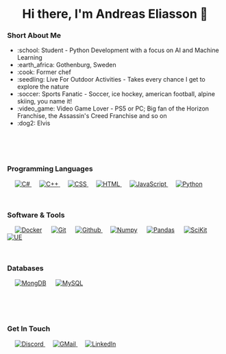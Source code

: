 <h1 align="center">Hi there, I'm Andreas Eliasson 👋</h1>

<h3>Short About Me</h3>
<ul>
  <li>:school: Student - Python Development with a focus on AI and Machine Learning</li>
  <li>:earth_africa: Gothenburg, Sweden</li>
  <li>:cook: Former chef</li>
  <li>:seedling: Live For Outdoor Activities - Takes every chance I get to explore the nature</li>
  <li>:soccer: Sports Fanatic - Soccer, ice hockey, american football, alpine skiing, you name it!</li>
  <li>:video_game: Video Game Lover - PS5 or PC; Big fan of the Horizon Franchise, the Assassin's Creed Franchise and so on</li>
  <li>:dog2: Elvis</li>
</ul>
<br><br><br>
<h3>Programming Languages</h3>
<p> 
  &emsp; 
  <a href="https://github.com/AndreasEliasson91/Shopping-List" target="_blank"> 
      <img alt="C#" src="https://img.shields.io/badge/c%23-%23239120.svg?style=for-the-badge&logo=c-sharp&logoColor=white">
  </a> 
  &emsp;
  <a href="https://github.com/AndreasEliasson91/digital-calculator" target="_blank"> 
      <img alt="C++" src="https://img.shields.io/badge/c++-%2300599C.svg?style=for-the-badge&logo=c%2B%2B&logoColor=white">
  </a> 
  &emsp;
  <a href="https://github.com/AndreasEliasson91/project-web-framework">
      <img alt="CSS" src="https://img.shields.io/badge/css3-%231572B6.svg?style=for-the-badge&logo=css3&logoColor=white">
  </a> 
    &emsp; 
    <a href="https://github.com/AndreasEliasson91/project-web-framework"> 
      <img alt="HTML" src="https://img.shields.io/badge/html5-%23E34F26.svg?style=for-the-badge&logo=html5&logoColor=white">
  </a> 
  &emsp;
  <a href="https://github.com/AndreasEliasson91/project-web-framework" target="_blank"> 
      <img alt="JavaScript" src="https://img.shields.io/badge/javascript-%23323330.svg?style=for-the-badge&logo=javascript&logoColor=%23F7DF1E">
  </a>
  &emsp;
  <a href="https://github.com/AndreasEliasson91/DiceGame" target="_blank">
      <img alt="Python" src="https://img.shields.io/badge/python-3670A0?style=for-the-badge&logo=python&logoColor=ffdd54">
  </a>
</p>
<br>
<h3>Software & Tools</h3>
<p> 
  &emsp; 
  <a href="#"><img alt="Docker" src="https://img.shields.io/badge/docker-%230db7ed.svg?style=for-the-badge&logo=docker&logoColor=white"></a> 
  &emsp;
  <a href="#"><img alt="Git" src="https://img.shields.io/badge/git-%23F05033.svg?style=for-the-badge&logo=git&logoColor=white"></a> 
  &emsp;
  <a href="https://github.com/AndreasEliasson91">
      <img alt="Github" src="https://img.shields.io/badge/github-%23121011.svg?style=for-the-badge&logo=github&logoColor=white">
  </a> 
  &emsp; 
  <a href="#"><img alt="Numpy" src="https://img.shields.io/badge/numpy-%23013243.svg?style=for-the-badge&logo=numpy&logoColor=white"></a> 
  &emsp;
  <a href="#"><img alt="Pandas" src="https://img.shields.io/badge/pandas-%23150458.svg?style=for-the-badge&logo=pandas&logoColor=white"></a>
  &emsp;
  <a href="#"><img alt="SciKit" src="https://img.shields.io/badge/scikit--learn-%23F7931E.svg?style=for-the-badge&logo=scikit-learn&logoColor=white"></a>
  &emsp;
  <a href="#"><img alt="UE" src="https://img.shields.io/badge/unrealengine-%23313131.svg?style=for-the-badge&logo=unrealengine&logoColor=white"></a>
</p>
<br>
<h3>Databases</h3>
<p> 
  &emsp; 
  <a href="#"><img alt="MongDB" src="https://img.shields.io/badge/MongoDB-%234ea94b.svg?style=for-the-badge&logo=mongodb&logoColor=white"></a> 
  &emsp;
  <a href="#"><img alt="MySQL" src="https://img.shields.io/badge/mysql-%2300f.svg?style=for-the-badge&logo=mysql&logoColor=white"></a>
</p>
<br><br><br>
<h3>Get In Touch</h3>
<p> 
  &emsp;
  <a href="https://discordapp.com/users/aeliasson1991#5724/"> 
      <img alt="Discord" src="https://img.shields.io/badge/%3CServer%3E-%237289DA.svg?style=for-the-badge&logo=discord&logoColor=white">
  </a>
  &emsp;
  <a href="mailto: andreaseliasson91@gmail.com">
      <img alt="GMail" src="https://img.shields.io/badge/Gmail-D14836?style=for-the-badge&logo=gmail&logoColor=white">
  </a> 
  &emsp; 
  <a href="https://www.linkedin.com/in/andreas-eliasson-b82b0639/"> 
      <img alt="LinkedIn" src="https://img.shields.io/badge/linkedin-%230077B5.svg?style=for-the-badge&logo=linkedin&logoColor=white">
  </a>
</p>
